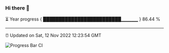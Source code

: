 ### Hi there 👋

⏳ Year progress { █████████████████████████▁▁▁▁▁ } 86.44 %

---

⏰ Updated on Sat, 12 Nov 2022 12:23:54 GMT

![Progress Bar CI](https://github.com/liununu/liununu/workflows/Progress%20Bar%20CI/badge.svg)

